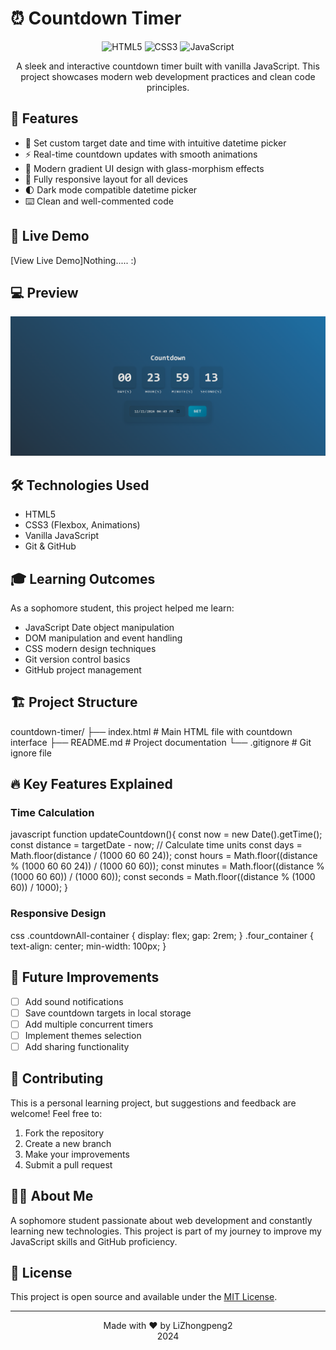 # ⏰ Countdown Timer

<p align="center">
  <img src="https://img.shields.io/badge/HTML5-E34F26?style=for-the-badge&logo=html5&logoColor=white" alt="HTML5"/>
  <img src="https://img.shields.io/badge/CSS3-1572B6?style=for-the-badge&logo=css3&logoColor=white" alt="CSS3"/>
  <img src="https://img.shields.io/badge/JavaScript-F7DF1E?style=for-the-badge&logo=javascript&logoColor=black" alt="JavaScript"/>
</p>

<p align="center">
  A sleek and interactive countdown timer built with vanilla JavaScript. This project showcases modern web development practices and clean code principles.
</p>

## 🌟 Features

- 🎯 Set custom target date and time with intuitive datetime picker
- ⚡ Real-time countdown updates with smooth animations
- 🎨 Modern gradient UI design with glass-morphism effects
- 📱 Fully responsive layout for all devices
- 🌓 Dark mode compatible datetime picker
- ⌨️ Clean and well-commented code

## 🚀 Live Demo

[View Live Demo]Nothing..... :)

## 💻 Preview

![Countdown Timer Preview](https://github.com/LiZhongpeng2/countdown-timer/blob/main/demo.png)

## 🛠️ Technologies Used

- HTML5
- CSS3 (Flexbox, Animations)
- Vanilla JavaScript
- Git & GitHub

## 🎓 Learning Outcomes

As a sophomore student, this project helped me learn:
- JavaScript Date object manipulation
- DOM manipulation and event handling
- CSS modern design techniques
- Git version control basics
- GitHub project management

## 🏗️ Project Structure

countdown-timer/
├── index.html # Main HTML file with countdown interface
├── README.md # Project documentation
└── .gitignore # Git ignore file

## 🔥 Key Features Explained

### Time Calculation

javascript
function updateCountdown(){
const now = new Date().getTime();
const distance = targetDate - now;
// Calculate time units
const days = Math.floor(distance / (1000 60 60 24));
const hours = Math.floor((distance % (1000 60 60 24)) / (1000 60 60));
const minutes = Math.floor((distance % (1000 60 60)) / (1000 60));
const seconds = Math.floor((distance % (1000 60)) / 1000);
}

### Responsive Design

css
.countdownAll-container {
display: flex;
gap: 2rem;
}
.four_container {
text-align: center;
min-width: 100px;
}

## 📝 Future Improvements

- [ ] Add sound notifications
- [ ] Save countdown targets in local storage
- [ ] Add multiple concurrent timers
- [ ] Implement themes selection
- [ ] Add sharing functionality

## 🤝 Contributing

This is a personal learning project, but suggestions and feedback are welcome! Feel free to:
1. Fork the repository
2. Create a new branch
3. Make your improvements
4. Submit a pull request

## 👨‍💻 About Me

A sophomore student passionate about web development and constantly learning new technologies. This project is part of my journey to improve my JavaScript skills and GitHub proficiency.

## 📄 License

This project is open source and available under the [MIT License](LICENSE).

---

<p align="center">
  Made with ❤️ by LiZhongpeng2
  <br>
  2024
</p>
